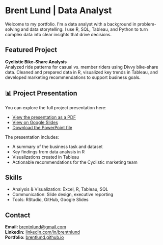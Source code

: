 # Brent Lund | Data Analyst

Welcome to my portfolio. I'm a data analyst with a background in problem-solving and data storytelling. I use R, SQL, Tableau, and Python to turn complex data into clear insights that drive decisions.

## Featured Project
**Cyclistic Bike-Share Analysis**  
Analyzed ride patterns for casual vs. member riders using Divvy bike-share data. Cleaned and prepared data in R, visualized key trends in Tableau, and developed marketing recommendations to support business goals.  
## 📊 Project Presentation

You can explore the full project presentation here:

- [View the presentation as a PDF]()
- [View on Google Slides](https://docs.google.com/presentation/d/1JtwqRxD3pqnRibVOWX6uFWpv6vg7fsZKVYJ5hDE_8DI/edit?usp=sharing)
- [Download the PowerPoint file]()

The presentation includes:
- A summary of the business task and dataset
- Key findings from data analysis in R
- Visualizations created in Tableau
- Actionable recommendations for the Cyclistic marketing team

## Skills
- Analysis & Visualization: Excel, R, Tableau, SQL
- Communication: Slide design, executive reporting
- Tools: RStudio, GitHub, Google Slides

## Contact
**Email:** brentnlund@gmail.com  
**LinkedIn:** [linkedin.com/in/brentnlund](https://linkedin.com/in/brentnlund)  
**Portfolio:** [brentlund.github.io](https://brentlund.github.io)

